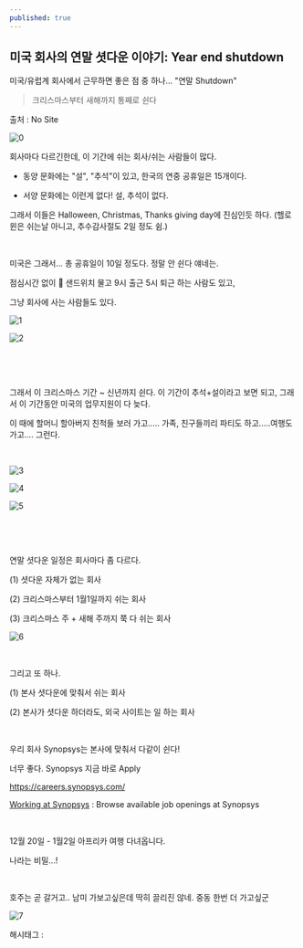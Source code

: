 ```yaml
---
published: true
---
```

## 미국 회사의 연말 셧다운 이야기: Year end shutdown

미국/유럽계 회사에서 근무하면 좋은 점 중 하나... "연말 Shutdown"

> 크리스마스부터 새해까지 통째로 쉰다

출처 : No Site

![0](/asset/img/223671296132/0.png)

회사마다 다르긴한데, 이 기간에 쉬는 회사/쉬는 사람들이 많다.

- 동양 문화에는 "설", "추석"이 있고, 한국의 연중 공휴일은 15개이다.

- 서양 문화에는 이런게 없다! 설, 추석이 없다.

그래서 이들은 Halloween, Christmas, Thanks giving day에 진심인듯 하다. (핼로윈은 쉬는날 아니고, 추수감사절도 2일 정도 쉼.)

​

미국은 그래서… 총 공휴일이 10일 정도다. 정말 안 쉰다 얘네는.

점심시간 없이 🥪 샌드위치 물고 9시 출근 5시 퇴근 하는 사람도 있고,

그냥 회사에 사는 사람들도 있다.

![1](/asset/img/223671296132/1.png)

![2](/asset/img/223671296132/2.png)

​

​

그래서 이 크리스마스 기간 ~ 신년까지 쉰다. 이 기간이 추석+설이라고 보면 되고, 그래서 이 기간동안 미국의 업무지원이 다 늦다.

이 때에 할머니 할아버지 친척들 보러 가고..... 가족, 친구들끼리 파티도 하고.....여행도 가고.... 그런다.

​

![3](/asset/img/223671296132/3.png)

![4](/asset/img/223671296132/4.png)

![5](/asset/img/223671296132/5.png)

​

​

연말 셧다운 일정은 회사마다 좀 다르다.

(1) 셧다운 자체가 없는 회사

(2) 크리스마스부터 1월1일까지 쉬는 회사

(3) 크리스마스 주 + 새해 주까지 쭉 다 쉬는 회사

![6](/asset/img/223671296132/6.png)

​

그리고 또 하나.

(1) 본사 셧다운에 맞춰서 쉬는 회사

(2) 본사가 셧다운 하더라도, 외국 사이트는 일 하는 회사

​

우리 회사 Synopsys는 본사에 맞춰서 다같이 쉰다!

너무 좋다. Synopsys 지금 바로 Apply

https://careers.synopsys.com/

[Working at Synopsys](https://careers.synopsys.com/) : Browse available job openings at Synopsys

​

12월 20일 - 1월2일 아프리카 여행 다녀옵니다.

나라는 비밀...!

​

호주는 곧 갈거고.. 남미 가보고싶은데 딱히 끌리진 않네. 중동 한번 더 가고싶군

![7](/asset/img/223671296132/7.png)

 해시태그 : 